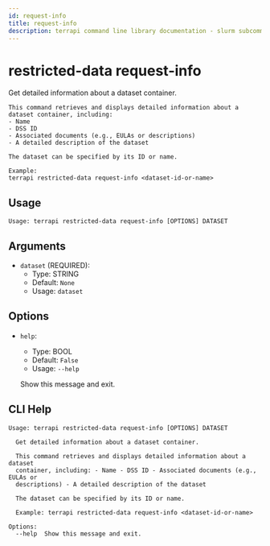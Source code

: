 ```yaml
---
id: request-info
title: request-info
description: terrapi command line library documentation - slurm subcommand
---
```


# restricted-data request-info

Get detailed information about a dataset container.

    This command retrieves and displays detailed information about a dataset container, including:
    - Name
    - DSS ID
    - Associated documents (e.g., EULAs or descriptions)
    - A detailed description of the dataset

    The dataset can be specified by its ID or name.

    Example:
    terrapi restricted-data request-info <dataset-id-or-name>
    

## Usage

```
Usage: terrapi restricted-data request-info [OPTIONS] DATASET
```

## Arguments

* `dataset` (REQUIRED):
    * Type: STRING
    * Default: `None`
    * Usage: `dataset`


## Options

* `help`:
    * Type: BOOL
    * Default: `False`
    * Usage: `--help`

    Show this message and exit.



## CLI Help

```
Usage: terrapi restricted-data request-info [OPTIONS] DATASET

  Get detailed information about a dataset container.

  This command retrieves and displays detailed information about a dataset
  container, including: - Name - DSS ID - Associated documents (e.g., EULAs or
  descriptions) - A detailed description of the dataset

  The dataset can be specified by its ID or name.

  Example: terrapi restricted-data request-info <dataset-id-or-name>

Options:
  --help  Show this message and exit.
```

